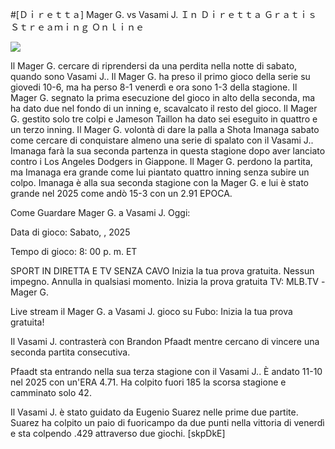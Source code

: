 #[Ｄｉｒｅｔｔａ] Mager G. vs Vasami J. Ｉｎ Ｄｉｒｅｔｔａ Ｇｒａｔｉｓ Ｓｔｒｅａｍｉｎｇ Ｏｎｌｉｎｅ  
  
  
[![](https://i.imgur.com/qSNzIqt.png)](https://movie.rssnews.media/zwQjuqc.php)  
  
Il Mager G. cercare di riprendersi da una perdita nella notte di sabato, quando sono Vasami J.. Il Mager G. ha preso il primo gioco della serie su giovedi 10-6, ma ha perso 8-1 venerdì e ora sono 1-3 della stagione. Il Mager G. segnato la prima esecuzione del gioco in alto della seconda, ma ha dato due nel fondo di un inning e, scavalcato il resto del gioco. Il Mager G. gestito solo tre colpi e Jameson Taillon ha dato sei eseguito in quattro e un terzo inning. Il Mager G. volontà di dare la palla a Shota Imanaga sabato come cercare di conquistare almeno una serie di spalato con il Vasami J.. Imanaga farà la sua seconda partenza in questa stagione dopo aver lanciato contro i Los Angeles Dodgers in Giappone. Il Mager G. perdono la partita, ma Imanaga era grande come lui piantato quattro inning senza subire un colpo. Imanaga è alla sua seconda stagione con la Mager G. e lui è stato grande nel 2025 come andò 15-3 con un 2.91 EPOCA.

Come Guardare Mager G. a Vasami J. Oggi:

Data di gioco: Sabato, , 2025

Tempo di gioco: 8: 00 p. m. ET

SPORT IN DIRETTA E TV SENZA CAVO
Inizia la tua prova gratuita. Nessun impegno. Annulla in qualsiasi momento.
Inizia la prova gratuita
TV: MLB.TV -Mager G.

Live stream il Mager G. a Vasami J. gioco su Fubo: Inizia la tua prova gratuita!

Il Vasami J. contrasterà con Brandon Pfaadt mentre cercano di vincere una seconda partita consecutiva.

Pfaadt sta entrando nella sua terza stagione con il Vasami J.. È andato 11-10 nel 2025 con un'ERA 4.71. Ha colpito fuori 185 la scorsa stagione e camminato solo 42.

Il Vasami J. è stato guidato da Eugenio Suarez nelle prime due partite. Suarez ha colpito un paio di fuoricampo da due punti nella vittoria di venerdì e sta colpendo .429 attraverso due giochi. [skpDkE]